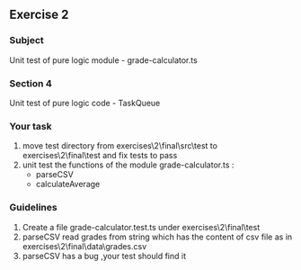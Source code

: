 <h2>Exercise 2</h2>

<h3>Subject</h3> 
Unit test of pure logic module - grade-calculator.ts  

<h3>Section 4 </h3>
Unit test of pure logic code - TaskQueue

<h3>Your task</h3>
<ol>
<li>move test directory from exercises\2\final\src\test to exercises\2\final\test and fix tests to pass</li>
<li>
unit test the functions of the module grade-calculator.ts :
<ul>
<li>parseCSV</li>
<li>calculateAverage</li>
</ul>
</li>
</ol>

<h3>Guidelines</h3>
<ol>
<li>Create a file grade-calculator.test.ts under exercises\2\final\test</li>
<li>parseCSV read grades from string which has the content of csv file as in exercises\2\final\data\grades.csv</li>
<li>parseCSV has a bug ,your test should find it</li>
</ol>
